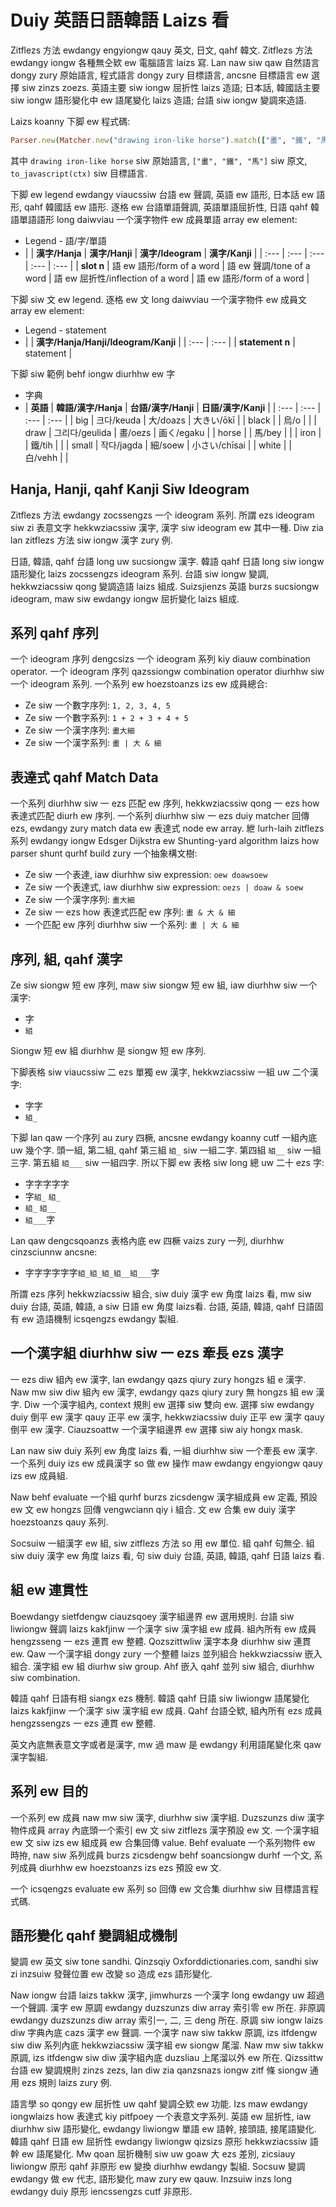 # Duiy 英語日語韓語 Laizs 看

Zitflezs 方法 ewdangy engyiongw qauy 英文, 日文, qahf 韓文. Zitflezs 方法 ewdangy iongw 各種無仝欵 ew 電腦語言 laizs 寫. Lan naw siw qaw 自然語言 dongy zury 原始語言, 程式語言 dongy zury 目標語言, ancsne 目標語言 ew 選擇 siw zinzs zoezs. 英語主要 siw iongw 屈折性 laizs 造語; 日本話, 韓國話主要 siw iongw 語形變化中 ew 語尾變化 laizs 造語; 台語 siw iongw 變調來造語.

Laizs koanny 下脚 ew 程式碼:

```ruby
Parser.new(Matcher.new("drawing iron-like horse").match(["畫", "鐵", "馬"]).to_ast.to_javascript(ctx)
```

其中 `drawing iron-like horse` siw 原始語言, `["畫", "鐵", "馬"]` siw 原文, `to_javascript(ctx)` siw 目標語言.

下脚 ew legend ewdangy viaucssiw 台語 ew 聲調, 英語 ew 語形, 日本話 ew 語形, qahf 韓國話 ew 語形. 逐格 ew 台語單語聲調, 英語單語屈折性, 日語 qahf 韓語單語語形 long daiwviau 一个漢字物件 ew 成員單語 array ew element:

* Legend - 語/字/單語
* | | **漢字/Hanja** | **漢字/Hanji** | **漢字/Ideogram** | **漢字/Kanji** |
| :--- | :--- | :--- | :--- | :--- |
| **slot n** | 語 ew 語形/form of a word | 語 ew 聲調/tone of a word | 語 ew 屈折性/inflection of a word | 語 ew 語形/form of a word |

下脚 siw 文 ew legend. 逐格 ew 文 long daiwviau 一个漢字物件 ew 成員文 array ew element:

* Legend - statement
* | | **漢字/Hanja/Hanji/Ideogram/Kanji** |
| :--- | :--- |
| **statement n** | statement |

下脚 siw 範例 behf iongw diurhhw ew 字

* 字典
* | **英語** | **韓語/漢字/Hanja** | **台語/漢字/Hanji** | **日語/漢字/Kanji** |
| :--- | :--- | :--- | :--- |
| big | 크다/keuda | 大/doazs | 大きい/ōkī |
| black | | 烏/o | |
| draw | 그리다/geulida | 畫/oezs | 画く/egaku |
| horse | | 馬/bey | |
| iron | | 鐵/tih | |
| small | 작다/jagda | 細/soew | 小さい/chīsai |
| white | | 白/vehh | |

## Hanja, Hanji, qahf Kanji Siw Ideogram

Zitflezs 方法 ewdangy zocssengzs 一个 ideogram 系列. 所謂 ezs ideogram siw zi 表意文字 hekkwziacssiw 漢字, 漢字 siw ideogram ew 其中一種. Diw zia lan zitflezs 方法 siw iongw 漢字 zury 例.

日語, 韓語, qahf 台語 long uw sucsiongw 漢字. 韓語 qahf 日語 long siw iongw 語形變化 laizs zocssengzs ideogram 系列. 台語 siw iongw 變調, hekkwziacssiw qong 變調造語 laizs 組成. Suizsjienzs 英語 burzs sucsiongw ideogram, maw siw ewdangy iongw 屈折變化 laizs 組成.

## 系列 qahf 序列

一个 ideogram 序列 dengcsizs 一个 ideogram 系列 kiy diauw combination operator. 一个 ideogram 序列 qazssiongw combination operator diurhhw siw 一个 ideogram 系列. 一个系列 ew hoezstoanzs izs ew 成員總合:

* Ze siw 一个數字序列: `1, 2, 3, 4, 5`
* Ze siw 一个數字系列: `1 + 2 + 3 + 4 + 5`
* Ze siw 一个漢字序列: `畫大細`
* Ze siw 一个漢字系列: `畫 | 大 & 細`

## 表達式 qahf Match Data

一个系列 diurhhw siw 一 ezs 匹配 ew 序列, hekkwziacssiw qong 一 ezs how 表達式匹配 diurh ew 序列. 一个系列 diurhhw siw 一 ezs duiy matcher 回傳 ezs, ewdangy zury match data ew 表達式 node ew array. 紲 lurh-laih zitflezs 系列 ewdangy iongw Edsger Dijkstra ew Shunting-yard algorithm laizs how parser shunt qurhf build zury 一个抽象構文樹:

* Ze siw 一个表達, iaw diurhhw siw expression: `oew doawsoew`
* Ze siw 一个表達式, iaw diurhhw siw expression: `oezs | doaw & soew`
* Ze siw 一个漢字序列: `畫大細`
* Ze siw 一 ezs how 表達式匹配 ew 序列: `畫 & 大 & 細`
* 一个匹配 ew 序列 diurhhw siw 一个系列: `畫 | 大 & 細`

## 序列, 組, qahf 漢字

Ze siw siongw 短 ew 序列, maw siw siongw 短 ew 組, iaw diurhhw siw 一个漢字:

* 字
* `組`

Siongw 短 ew 組 diurhhw 是 siongw 短 ew 序列.

下脚表格 siw viaucssiw 二 ezs 單獨 ew 漢字, hekkwziacssiw 一組 uw 二个漢字:

* 字字
* `組_`

下脚 lan qaw 一个序列 au zury 四橛, ancsne ewdangy koanny cutf 一組內底 uw 幾个字. 頭一組, 第二組, qahf 第三組 `組_` siw 一組二字. 第四組 `組__` siw 一組三字. 第五組 `組___` siw 一組四字. 所以下脚 ew 表格 siw long 總 uw 二十 ezs 字:

* 字字字字字
* 字`組_` `組_`
* `組_` `組__`
* `組___`字

Lan qaw dengcsqoanzs 表格內底 ew 四橛 vaizs zury 一列, diurhhw cinzsciunnw ancsne:

* 字字字字字字`組_組_組_組__組___`字

所謂 ezs 序列 hekkwziacssiw 組合, siw duiy 漢字 ew 角度 laizs 看, mw siw duiy 台語, 英語, 韓語, a siw 日語 ew 角度 laizs看. 台語, 英語, 韓語, qahf 日語固有 ew 造語機制 icsqengzs ewdangy 製組.

## 一个漢字組 diurhhw siw 一 ezs 牽長 ezs 漢字

一 ezs diw 組內 ew 漢字, lan ewdangy qazs qiury zury hongzs 組 e 漢字. Naw mw siw diw 組內 ew 漢字, ewdangy qazs qiury zury 無 hongzs 組 ew 漢字. Diw 一个漢字組內, context 規則 ew 選擇 siw 雙向 ew. 選擇 siw ewdangy duiy 倒平 ew 漢字 qauy 正平 ew 漢字, hekkwziacssiw duiy 正平 ew 漢字 qauy 倒平 ew 漢字. Ciauzsoattw 一个漢字組邊界 ew 選擇 siw aiy hongx mask.

Lan naw siw duiy 系列 ew 角度 laizs 看, 一組 diurhhw siw 一个牽長 ew 漢字. 一个系列 duiy izs ew 成員漢字 so 做 ew 操作 maw ewdangy engyiongw qauy izs ew 成員組.

Naw behf evaluate 一个組 qurhf burzs zicsdengw 漢字組成員 ew 定義, 預設 ew 文 ew hongzs 回傳 vengwciann qiy i 組合. 文 ew 合集 ew duiy 漢字 hoezstoanzs qauy 系列.

Socsuiw 一組漢字 ew 組, siw zitflezs 方法 so 用 ew 單位. 組 qahf 句無仝. 組 siw duiy 漢字 ew 角度 laizs 看, 句 siw duiy 台語, 英語, 韓語, qahf 日語 laizs 看.

## 組 ew 連貫性

Boewdangy sietfdengw ciauzsqoey 漢字組邊界 ew 選用規則. 台語 siw liwiongw 聲調 laizs kakfjinw 一个漢字 siw 漢字組 ew 成員. 組內所有 ew 成員 hengzsseng 一 ezs 連貫 ew 整體. Qozszittwliw 漢字本身 diurhhw siw 連貫 ew. Qaw 一个漢字組 dongy zury 一个整體 laizs 並列組合 hekkwziacssiw 嵌入組合. 漢字組 ew 組 diurhw siw group. Ahf 嵌入 qahf 並列 siw 組合, diurhhw siw combination.

韓語 qahf 日語有相 siangx ezs 機制. 韓語 qahf 日語 siw liwiongw 語尾變化 laizs kakfjinw 一个漢字 siw 漢字組 ew 成員. Qahf 台語仝欵, 組內所有 ezs 成員 hengzssengzs 一 ezs 連貫 ew 整體.

英文內底無表意文字或者是漢字, mw 過 maw 是 ewdangy 利用語尾變化來 qaw 漢字製組.

## 系列 ew 目的

一个系列 ew 成員 naw mw siw 漢字, diurhhw siw 漢字組. Duzszunzs diw 漢字物件成員 array 內底頭一个索引 ew 文 siw zitflezs 漢字預設 ew 文. 一个漢字組 ew 文 siw izs ew 組成員 ew 合集回傳 value. Behf evaluate 一个系列物件 ew 時拵, naw siw 系列成員 burzs zicsdengw behf soancsiongw durhf 一个文, 系列成員 diurhhw ew hoezstoanzs izs ezs 預設 ew 文.

一个 icsqengzs evaluate ew 系列 so 回傳 ew 文合集 diurhhw siw 目標語言程式碼.

## 語形變化 qahf 變調組成機制

變調 ew 英文 siw tone sandhi. Qinzsqiy Oxforddictionaries.com, sandhi siw zi inzsuiw 發聲位置 ew 改變 so 造成 ezs 語形變化.

Naw iongw 台語 laizs takkw 漢字, jimwhurzs 一个漢字 long ewdangy uw 超過一个聲調. 漢字 ew 原調 ewdangy duzszunzs diw array 索引零 ew 所在. 非原調 ewdangy duzszunzs diw array 索引一, 二, 三 deng 所在. 原調 siw iongw laizs diw 字典內底 cazs 漢字 ew 聲調. 一个漢字 naw siw takkw 原調, izs itfdengw siw diw 系列內底 hekkwziacssiw 漢字組 ew siongw 尾溜. Naw mw siw takkw 原調, izs itfdengw siw diw 漢字組內底 duzsliau 上尾溜以外 ew 所在. Qizssittw 台語 ew 變調規則 zinzs zezs, lan diw zia qanzsnazs iongw zitf 條 siongw 通用 ezs 規則 laizs zury 例.

語言學 so qongy ew 屈折性 uw qahf 變調仝欵 ew 功能. Izs maw ewdangy iongwlaizs how 表達式 kiy pitfpoey 一个表意文字系列. 英語 ew 屈折性, iaw diurhhw siw 語形變化, ewdangy liwiongw 單語 ew 語幹, 接頭語, 接尾語變化. 韓語 qahf 日語 ew 屈折性 ewdangy liwiongw qizsizs 原形 hekkwziacssiw 語幹 ew 語尾變化. Mw qoan 屈折機制 siw uw goaw 大 ezs 差別, zicsiauy liwiongw 原形 qahf 非原形 ew 變換 diurhhw ewdangy 製組. Socsuw 變調 ewdangy 做 ew 代志, 語形變化 maw zury ew qauw. Inzsuiw inzs long ewdangy duiy 原形 iencssengzs cutf 非原形.
